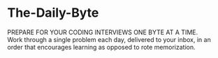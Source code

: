 # The-Daily-Byte
PREPARE FOR YOUR CODING INTERVIEWS ONE BYTE AT A TIME.        
Work through a single problem each day, delivered to your inbox, in an order that encourages learning as opposed to rote memorization.

